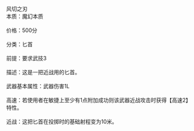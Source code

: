 <title>风切之刃</title>
<meta name="GENERATOR" content="WinCHM">
<meta http-equiv="Content-Type" content="text/html; charset=gb2312">
<br>风切之刃 
<br>本质：魔幻本质 
<br>
<br>价格：500分
<br>
<br>分类：匕首
<br>
<br>前提：要求武技3
<br>
<br>描述：这是一把近战用的匕首。
<br>
<br>武器基本属性：武器伤害1L
<br>
<br>高速：若使用者在敏捷上至少有1点附加成功则该武器近战攻击时获得【高速2】特性。 
<br>
<br>近战：这把匕首在投掷时的基础射程变为10米。
<br>